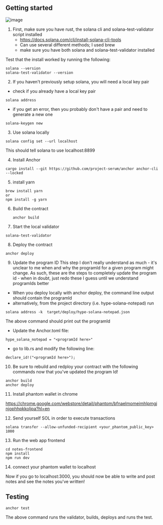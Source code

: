 ## Getting started
![image](https://user-images.githubusercontent.com/53666764/201426481-eabaf1a1-4c30-45f3-ad27-92dca9bd1aea.png)

1. First, make sure you have rust, the solana cli and solana-test-validator script installed
   - https://docs.solana.com/cli/install-solana-cli-tools
   - Can use several different methods; I used brew
   - make sure you have both solana and solana-test-validator installed

Test that the install worked by running the following:

```
solana --version
solana-test-validator --version
```

2. If you haven't previously setup solana, you will need a local key pair

- check if you already have a local key pair

```
solana address
```

- if you get an error, then you probably don't have a pair and need to generate a new one

```
solana-keygen new
```

3. Use solana locally

```
solana config set --url localhost
```
This should tell solana to use localhost:8899

4. Install Anchor

```
cargo install --git https://github.com/project-serum/anchor anchor-cli --locked
```

5. install yarn

```
brew install yarn
or
npm install -g yarn
```

6. Build the contract

   ```
   anchor build
   ```

7. Start the local validator

```
solana-test-validator
```

8. Deploy the contract

```
anchor deploy
```

9. Update the program ID
This step I don't really understand as much - it's unclear to me when and why the programId for a given
program might change. As such, these are the steps to completely update the program id - when in doubt,
just redo these I guess until we understand programIds better

- When you deploy locally with anchor deploy, the command line output should contain the programId
- alternatively, from the project directory (i.e. hype-solana-notepad) run

```
solana address -k  target/deploy/hype-solana-notepad.json
```

The above command should print out the programId

- Update the Anchor.toml file:

```
hype_solana_notepad = "<programId here>"
```

- go to lib.rs and modify the following line:

```
declare_id!("<programId here>");
```

10. Be sure to rebuild and redploy your contract with the following commands now that you've updated the program Id!
```
anchor build
anchor deploy
```

11. Install phantom wallet in chrome

https://chrome.google.com/webstore/detail/phantom/bfnaelmomeimhlpmgjnjophhpkkoljpa?hl=en

12. Send yourself SOL in order to execute transactions

```
solana transfer --allow-unfunded-recipient <your_phantom_public_key> 1000
```

13. Run the web app frontend

```
cd notes-frontend
npm install
npm run dev
```

14. connect your phantom wallet to localhost

Now if you go to localhost:3000, you should now be able to write and post notes and see the notes you've written!

## Testing

```
anchor test
```

The above command runs the validator, builds, deploys and runs the test.

